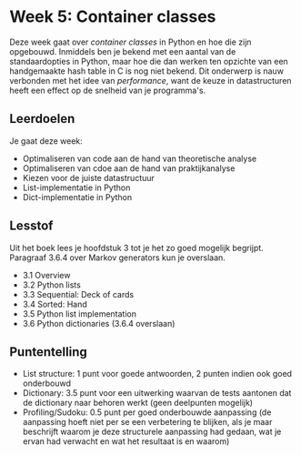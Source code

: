 # Week 5: Container classes

Deze week gaat over *container classes* in Python en hoe die zijn opgebouwd. Inmiddels ben je bekend met een aantal van de standaardopties in Python, maar hoe die dan werken ten opzichte van een handgemaakte hash table in C is nog niet bekend. Dit onderwerp is nauw verbonden met het idee van *performance*, want de keuze in datastructuren heeft een effect op de snelheid van je programma's.

## Leerdoelen

Je gaat deze week:

- Optimaliseren van code aan de hand van theoretische analyse
- Optimaliseren van cdoe aan de hand van praktijkanalyse
- Kiezen voor de juiste datastructuur
- List-implementatie in Python
- Dict-implementatie in Python

## Lesstof

Uit het boek lees je hoofdstuk 3 tot je het zo goed mogelijk begrijpt. Paragraaf 3.6.4 over Markov generators kun je overslaan.

- 3.1 Overview
- 3.2 Python lists
- 3.3 Sequential: Deck of cards
- 3.4 Sorted: Hand
- 3.5 Python list implementation
- 3.6 Python dictionaries (3.6.4 overslaan)

## Puntentelling

- List structure: 1 punt voor goede antwoorden, 2 punten indien ook goed onderbouwd
- Dictionary: 3.5 punt voor een uitwerking waarvan de tests aantonen dat de dictionary naar behoren werkt (geen deelpunten mogelijk)
- Profiling/Sudoku: 0.5 punt per goed onderbouwde aanpassing (de aanpassing hoeft niet per se een verbetering te blijken, als je maar beschrijft waarom je deze structurele aanpassing had gedaan, wat je ervan had verwacht en wat het resultaat is en waarom)